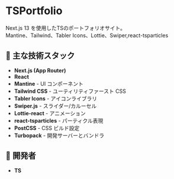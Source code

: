 # TSPortfolio

Next.js 13 を使用したTSのポートフォリオサイト。  
Mantine、Tailwind、Tabler Icons、Lottie、Swiper,react-tsparticles

## 🔹 主な技術スタック

- **Next.js (App Router)**
- **React**
- **Mantine** - UI コンポーネント
- **Tailwind CSS** - ユーティリティファースト CSS
- **Tabler Icons** - アイコンライブラリ
- **Swiper.js** - スライダー/カルーセル
- **Lottie-react** - アニメーション
- **react-tsparticles** - パーティクル表現
- **PostCSS** - CSS ビルド設定
- **Turbopack** - 開発サーバーとバンドラ

## 🔹 開発者
- **TS**